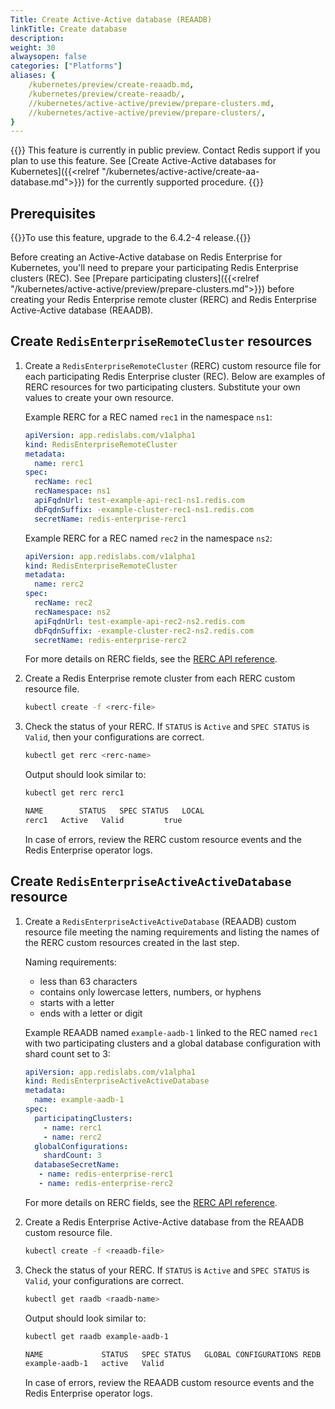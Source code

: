 ```yaml
---
Title: Create Active-Active database (REAADB)
linkTitle: Create database
description: 
weight: 30
alwaysopen: false
categories: ["Platforms"]
aliases: {
    /kubernetes/preview/create-reaadb.md,
    /kubernetes/preview/create-reaadb/,
    //kubernetes/active-active/preview/prepare-clusters.md,
    //kubernetes/active-active/preview/prepare-clusters/,
}
---
```

{{<banner-article bannerColor="#fff8dc">}}
This feature is currently in public preview. Contact Redis support if you plan to use this feature.
See [Create Active-Active databases for Kubernetes]({{<relref "/kubernetes/active-active/create-aa-database.md">}}) for the currently supported procedure.
{{</banner-article>}}


## Prerequisites

{{<note>}}To use this feature, upgrade to the 6.4.2-4 release.{{</note>}}

Before creating an Active-Active database on Redis Enterprise for Kubernetes, you'll need to prepare your participating Redis Enterprise clusters (REC). See [Prepare participating clusters]({{<relref "/kubernetes/active-active/preview/prepare-clusters.md">}}) before creating your Redis Enterprise remote cluster (RERC) and Redis Enterprise Active-Active database (REAADB).

## Create `RedisEnterpriseRemoteCluster` resources

1. Create a `RedisEnterpriseRemoteCluster` (RERC) custom resource file for each participating Redis Enterprise cluster (REC). 
  Below are examples of RERC resources for two participating clusters. Substitute your own values to create your own resource.

    Example RERC for a REC named `rec1` in the namespace `ns1`:

    ```yaml
    apiVersion: app.redislabs.com/v1alpha1
    kind: RedisEnterpriseRemoteCluster
    metadata:
      name: rerc1
    spec:
      recName: rec1
      recNamespace: ns1
      apiFqdnUrl: test-example-api-rec1-ns1.redis.com
      dbFqdnSuffix: -example-cluster-rec1-ns1.redis.com
      secretName: redis-enterprise-rerc1
    ```

    Example RERC for a REC named `rec2` in the namespace `ns2`:

    ```yaml
    apiVersion: app.redislabs.com/v1alpha1
    kind: RedisEnterpriseRemoteCluster
    metadata:
      name: rerc2
    spec:
      recName: rec2
      recNamespace: ns2
      apiFqdnUrl: test-example-api-rec2-ns2.redis.com
      dbFqdnSuffix: -example-cluster-rec2-ns2.redis.com
      secretName: redis-enterprise-rerc2
    ```

    For more details on RERC fields, see the [RERC API reference](https://github.com/RedisLabs/redis-enterprise-k8s-docs/blob/master/redis_enterprise_remote_cluster_api.md).

1. Create a Redis Enterprise remote cluster from each RERC custom resource file. 
  
    ```sh
    kubectl create -f <rerc-file>
    ```

1. Check the status of your RERC. If `STATUS` is `Active` and `SPEC STATUS` is `Valid`, then your configurations are correct.
  
    ```sh
    kubectl get rerc <rerc-name>
    ```

    Output should look similar to:

    ```sh
    kubectl get rerc rerc1

    NAME        STATUS   SPEC STATUS   LOCAL
    rerc1   Active   Valid         true
    ```
  
    In case of errors, review the RERC custom resource events and the Redis Enterprise operator logs.

## Create `RedisEnterpriseActiveActiveDatabase` resource

1. Create a `RedisEnterpriseActiveActiveDatabase` (REAADB) custom resource file meeting the naming requirements and listing the names of the RERC custom resources created in the last step.

    Naming requirements:
    - less than 63 characters
    - contains only lowercase letters, numbers, or hyphens
    - starts with a letter
    - ends with a letter or digit

    Example REAADB named `example-aadb-1` linked to the REC named `rec1` with two participating clusters and a global database configuration with shard count set to 3:

    ```yaml
    apiVersion: app.redislabs.com/v1alpha1
    kind: RedisEnterpriseActiveActiveDatabase
    metadata:
      name: example-aadb-1
    spec:
      participatingClusters:
        - name: rerc1
        - name: rerc2
      globalConfigurations:
        shardCount: 3
      databaseSecretName:
       - name: redis-enterprise-rerc1
       - name: redis-enterprise-rerc2
    ```

    For more details on RERC fields, see the [RERC API reference](https://github.com/RedisLabs/redis-enterprise-k8s-docs/blob/master/redis_enterprise_remote_cluster_api.md).

1. Create a Redis Enterprise Active-Active database from the REAADB custom resource file. 
  
    ```sh
    kubectl create -f <reaadb-file>
    ```

1. Check the status of your RERC. If `STATUS` is `Active` and `SPEC STATUS` is `Valid`, your configurations are correct.
  
    ```sh
    kubectl get raadb <raadb-name>
    ```

    Output should look similar to:

    ```sh
    kubectl get raadb example-aadb-1

    NAME             STATUS   SPEC STATUS   GLOBAL CONFIGURATIONS REDB   LINKED REDBS
    example-aadb-1   active   Valid             
    ```
  
    In case of errors, review the REAADB custom resource events and the Redis Enterprise operator logs.
